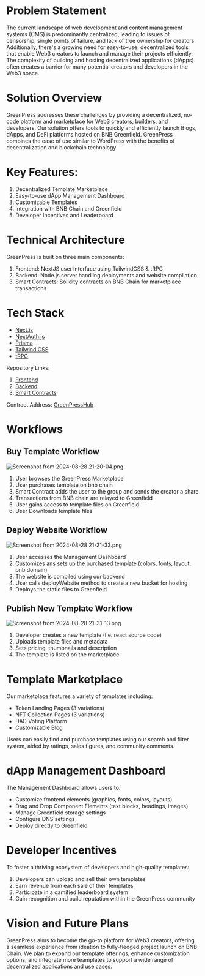
# Problem Statement
The current landscape of web development and content management systems (CMS) is predominantly centralized, leading to issues of censorship, single points of failure, and lack of true ownership for creators. Additionally, there's a growing need for easy-to-use, decentralized tools that enable Web3 creators to launch and manage their projects efficiently. The complexity of building and hosting decentralized applications (dApps) often creates a barrier for many potential creators and developers in the Web3 space.

# Solution Overview
GreenPress addresses these challenges by providing a decentralized, no-code platform and marketplace for Web3 creators, builders, and developers. Our solution offers tools to quickly and efficiently launch Blogs, dApps, and DeFi platforms hosted on BNB Greenfield. GreenPress combines the ease of use similar to WordPress with the benefits of decentralization and blockchain technology.

# Key Features:
1. Decentralized Template Marketplace
2. Easy-to-use dApp Management Dashboard
3. Customizable Templates
4. Integration with BNB Chain and Greenfield
5. Developer Incentives and Leaderboard

# Technical Architecture
GreenPress is built on three main components:
1. Frontend: NextJS user interface using TailwindCSS & tRPC
2. Backend: Node.js server handling deployments and website compilation
3. Smart Contracts: Solidity contracts on BNB Chain for marketplace transactions

# Tech Stack

- [Next.js](https://nextjs.org)
- [NextAuth.js](https://next-auth.js.org)
- [Prisma](https://prisma.io)
- [Tailwind CSS](https://tailwindcss.com)
- [tRPC](https://trpc.io)

Repository Links:
1. [Frontend](https://github.com/thedefibuilder/hackathon-bnb-champion)
2. [Backend](https://github.com/thedefibuilder/hackathon-bnb-champion-backend) 
3. [Smart Contracts](https://github.com/thedefibuilder/hackathon-bnb-champion-contracts)

Contract Address: [GreenPressHub](https://testnet.bscscan.com/address/0x1870e8cb883079af3860f7c56a6acc65418f557b)

# Workflows

## Buy Template Workflow

![Screenshot from 2024-08-28 21-20-04.png](https://cdn.dorahacks.io/static/files/1919a47095bdb3ae8a346ff439fa7bb1.png)

1. User browses the GreenPress Marketplace
2. User purchases template on bnb chain
3. Smart Contract adds the user to the group and sends the creator a share
4. Transactions from BNB chain are relayed to Greenfield
5. User gains access to template files on Greenfield
6. User Downloads template files


## Deploy Website Workflow

![Screenshot from 2024-08-28 21-21-33.png](https://cdn.dorahacks.io/static/files/1919a48908f5031b6754a4d493995b30.png)

1. User accesses the Management Dashboard
2. Customizes ans sets up the purchased template (colors, fonts, layout, bnb domain)
3. The website is compiled using our backend
4. User calls deployWebsite method to create a new bucket for hosting
5. Deploys the static files to Greenfield


## Publish New Template Workflow

![Screenshot from 2024-08-28 21-31-13.png](https://cdn.dorahacks.io/static/files/1919a4a0e129f6670d3b4c94485888c1.png)

1. Developer creates a new template (I.e. react source code)
2. Uploads template files and metadata
3. Sets pricing, thumbnails and description
4. The template is listed on the marketplace

# Template Marketplace
Our marketplace features a variety of templates including:
- Token Landing Pages (3 variations)
- NFT Collection Pages (3 variations)
- DAO Voting Platform
- Customizable Blog

Users can easily find and purchase templates using our search and filter system, aided by ratings, sales figures, and community comments.

# dApp Management Dashboard
The Management Dashboard allows users to:
- Customize frontend elements (graphics, fonts, colors, layouts)
- Drag and Drop Component Elements (text blocks, headings, images)
- Manage Greenfield storage settings
- Configure DNS settings
- Deploy directly to Greenfield

# Developer Incentives
To foster a thriving ecosystem of developers and high-quality templates:
1. Developers can upload and sell their own templates
2. Earn revenue from each sale of their templates
3. Participate in a gamified leaderboard system
4. Gain recognition and build reputation within the GreenPress community

# Vision and Future Plans
GreenPress aims to become the go-to platform for Web3 creators, offering a seamless experience from ideation to fully-fledged project launch on BNB Chain. We plan to expand our template offerings, enhance customization options, and integrate more teamplates to support a wide range of decentralized applications and use cases.

